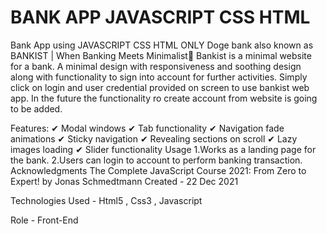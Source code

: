 # BANK APP JAVASCRIPT CSS HTML
 Bank App using JAVASCRIPT CSS HTML ONLY
Doge bank also known as BANKIST | When Banking Meets Minimalist💸
Bankist is a minimal website for a bank. A minimal design with responsiveness and soothing design along with functionality to sign into account for further activities. Simply click on login and user credential provided on screen to use bankist web app. In the future the functionality ro create account from website is going to be added.

Features:
✔ Modal windows
✔ Tab functionality
✔ Navigation fade animations
✔ Sticky navigation
✔ Revealing sections on scroll
✔ Lazy images loading
✔ Slider functionality
Usage
1.Works as a landing page for the bank.
2.Users can login to account to perform banking transaction.
Acknowledgments
The Complete JavaScript Course 2021: From Zero to Expert! by Jonas Schmedtmann
Created - 22 Dec 2021

Technologies Used - Html5 , Css3 , Javascript

Role - Front-End
